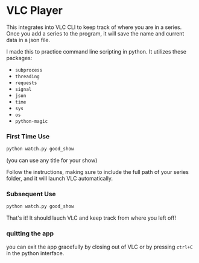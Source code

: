 # VLC Player

This integrates into VLC CLI to keep track of where you are in a series. Once you add a series to the program, it will save the name and current data in a json file.

I made this to practice command line scripting in python. It utilizes these packages:
- `subprocess`
- `threading`
- `requests`
- `signal`
- `json`
- `time`
- `sys`
- `os`
- `python-magic`

### First Time Use

```bash
python watch.py good_show
```
(you can use any title for your show)

Follow the instructions, making sure to include the full path of your series folder, and it will launch VLC automatically.

### Subsequent Use
```bash
python watch.py good_show
```
That's it! It should lauch VLC and keep track from where you left off!

### quitting the app
you can exit the app gracefully by closing out of VLC or by pressing `ctrl+C` in the python interface.
